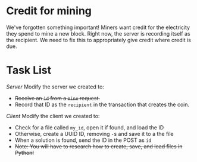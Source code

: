 # Credit for mining

We've forgotten something important!  Miners want credit for the electricity they spend to mine a new block.  Right now, the server is recording itself as the recipient.  We need to fix this to appropriately give credit where credit is due.


# Task List

*Server*
Modify the server we created to:
- ~~Receive an `id` from a `mine` request.~~
- Record that ID as the `recipient` in the transaction that creates the coin.

*Client*
Modify the client we created to:
- Check for a file called `my_id`, open it if found, and load the ID
- Otherwise, create a UUID ID, removing `-`s and save it to a the file
- When a solution is found, send the ID in the POST as `id`
- ~~Note: You will have to research how to create, save, and load files in Python!~~
